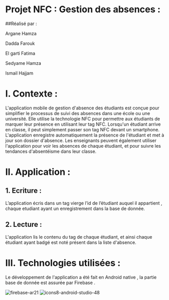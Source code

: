 #                                                        Projet NFC : Gestion des absences :

##Réalisé par :

Argane Hamza

Dadda Farouk

El garti Fatima

Sedyame Hamza 

Ismail Hajjam






# I. Contexte :
L'application mobile de gestion d'absence des étudiants  est conçue pour simplifier le processus de suivi des absences dans une école ou une université. Elle utilise la technologie NFC pour permettre aux étudiants de marquer leur présence en utilisant leur tag NFC. Lorsqu'un étudiant arrive en classe, il peut simplement passer son tag NFC devant un smartphone. L'application enregistre automatiquement la présence de l'étudiant et met à jour son dossier d'absence. Les enseignants peuvent également utiliser l'application pour voir les absences de chaque étudiant, et pour suivre les tendances d'absentéisme dans leur classe.

# II. Application :
## 1. Ecriture :
L’application écris dans un tag vierge l’id de l’étudiant auquel il appartient , chaque etudiant ayant un enregistrement dans la base de donnée.

## 2. Lecture :
L'application lis le contenu du tag de chaque étudiant, et ainsi chaque étudiant ayant badgé est noté présent dans la liste d'absence.

# III. Technologies utilisées :
Le développement de l'application a été  fait en Android native , la partie base de donnée est assurée par Firebase .

![firebase-ar21](https://user-images.githubusercontent.com/101510983/214885026-af818c8f-768c-4b3d-b608-9ed4c45b7d2e.svg)
![icons8-android-studio-48](https://user-images.githubusercontent.com/101510983/214885361-bd9cce07-749f-4c0b-b509-477ec0cf2fe4.png)

